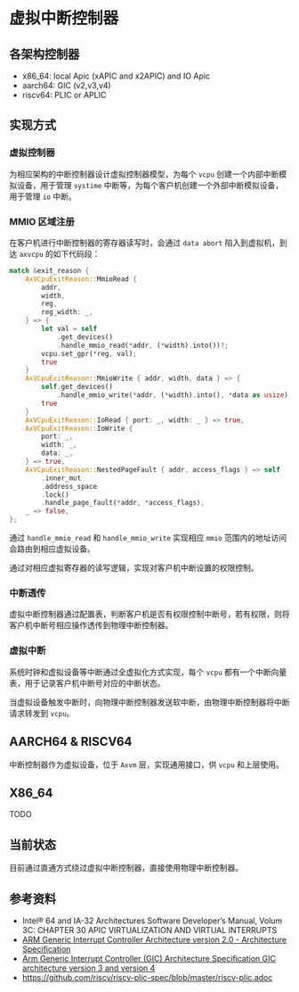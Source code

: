 # 虚拟中断控制器

## 各架构控制器

* x86_64: local Apic (xAPIC and x2APIC) and IO Apic
* aarch64: GIC (v2,v3,v4)
* riscv64: PLIC or APLIC

## 实现方式

### 虚拟控制器

为相应架构的中断控制器设计虚拟控制器模型，为每个 `vcpu` 创建一个内部中断模拟设备，用于管理 `systime` 中断等，为每个客户机创建一个外部中断模拟设备，用于管理 `io` 中断。

### MMIO 区域注册

在客户机进行中断控制器的寄存器读写时，会通过 `data abort` 陷入到虚拟机，到达 `axvcpu` 的如下代码段：

```rust
match &exit_reason {
    AxVCpuExitReason::MmioRead {
        addr,
        width,
        reg,
        reg_width: _,
    } => {
        let val = self
            .get_devices()
            .handle_mmio_read(*addr, (*width).into())?;
        vcpu.set_gpr(*reg, val);
        true
    }
    AxVCpuExitReason::MmioWrite { addr, width, data } => {
        self.get_devices()
            .handle_mmio_write(*addr, (*width).into(), *data as usize);
        true
    }
    AxVCpuExitReason::IoRead { port: _, width: _ } => true,
    AxVCpuExitReason::IoWrite {
        port: _,
        width: _,
        data: _,
    } => true,
    AxVCpuExitReason::NestedPageFault { addr, access_flags } => self
        .inner_mut
        .address_space
        .lock()
        .handle_page_fault(*addr, *access_flags),
    _ => false,
};
```

通过 `handle_mmio_read` 和 `handle_mmio_write` 实现相应 `mmio` 范围内的地址访问会路由到相应虚拟设备。

通过对相应虚拟寄存器的读写逻辑，实现对客户机中断设置的权限控制。

### 中断透传

虚拟中断控制器通过配置表，判断客户机是否有权限控制中断号，若有权限，则将客户机中断号相应操作透传到物理中断控制器。

### 虚拟中断

系统时钟和虚拟设备等中断通过全虚拟化方式实现，每个 `vcpu` 都有一个中断向量表，用于记录客户机中断号对应的中断状态。

当虚拟设备触发中断时，向物理中断控制器发送软中断，由物理中断控制器将中断请求转发到 `vcpu`。

## AARCH64 & RISCV64

中断控制器作为虚拟设备，位于 `Axvm` 层，实现通用接口，供 `vcpu` 和上层使用。

## X86_64

TODO

## 当前状态

目前通过直通方式绕过虚拟中断控制器，直接使用物理中断控制器。

## 参考资料

* Intel® 64 and IA-32 Architectures Software Developer’s Manual, Volum 3C: CHAPTER 30 APIC VIRTUALIZATION AND VIRTUAL INTERRUPTS
* [ARM Generic Interrupt Controller Architecture version 2.0 - Architecture Specification](https://developer.arm.com/documentation/ihi0048/latest/)
* [Arm Generic Interrupt Controller (GIC) Architecture Specification GIC architecture version 3 and version 4](https://developer.arm.com/documentation/ihi0069/latest/)
* https://github.com/riscv/riscv-plic-spec/blob/master/riscv-plic.adoc